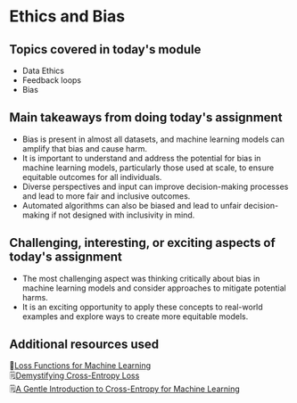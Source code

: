 # Ethics and Bias

## Topics covered in today's module
* Data Ethics
* Feedback loops
* Bias

## Main takeaways from doing today's assignment
* Bias is present in almost all datasets, and machine learning models can amplify that bias and cause harm.
* It is important to understand and address the potential for bias in machine learning models, particularly those used at scale, to ensure equitable outcomes for all individuals.
* Diverse perspectives and input can improve decision-making processes and lead to more fair and inclusive outcomes.
* Automated algorithms can also be biased and lead to unfair decision-making if not designed with inclusivity in mind.

## Challenging, interesting, or exciting aspects of today's assignment
* The most challenging aspect was thinking critically about bias in machine learning models and consider approaches to mitigate potential harms.
* It is an exciting opportunity to apply these concepts to real-world examples and explore ways to create more equitable models.
## Additional resources used 
🎥[Loss Functions for Machine Learning](https://www.youtube.com/watch?v=IVVVjBSk9N0)<br>
🗒[Demystifying Cross-Entropy Loss](https://towardsdatascience.com/demystifying-cross-entropy-e80e3ad54a8)<br>
🗒[A Gentle Introduction to Cross-Entropy for Machine Learning](https://machinelearningmastery.com/cross-entropy-for-machine-learning/)<br>
